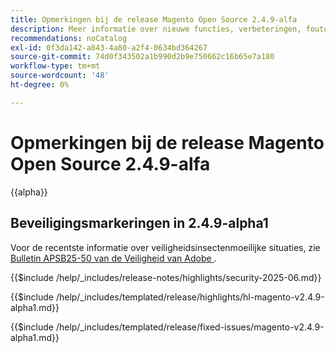 ```yaml
---
title: Opmerkingen bij de release Magento Open Source 2.4.9-alfa
description: Meer informatie over nieuwe functies, verbeteringen, foutoplossingen en bekende problemen vindt u in de 2.4.9-alpha Magento Open Source-release.
recommendations: noCatalog
exl-id: 0f3da142-a843-4a80-a2f4-0634bd364267
source-git-commit: 74d0f343502a1b990d2b9e750662c16b65e7a180
workflow-type: tm+mt
source-wordcount: '48'
ht-degree: 0%

---
```



# Opmerkingen bij de release Magento Open Source 2.4.9-alfa

{{alpha}}

## Beveiligingsmarkeringen in 2.4.9-alpha1

Voor de recentste informatie over veiligheidsinsectenmoeilijke situaties, zie [ Bulletin APSB25-50 van de Veiligheid van Adobe ](https://helpx.adobe.com/nl/security/products/magento/apsb25-50.html).

{{$include /help/_includes/release-notes/highlights/security-2025-06.md}}

<!-- Highlights in v2.4.9-alpha1 -->

{{$include /help/_includes/templated/release/highlights/hl-magento-v2.4.9-alpha1.md}}

<!-- Fixed issues in v2.4.9-alpha1 -->

{{$include /help/_includes/templated/release/fixed-issues/magento-v2.4.9-alpha1.md}}
